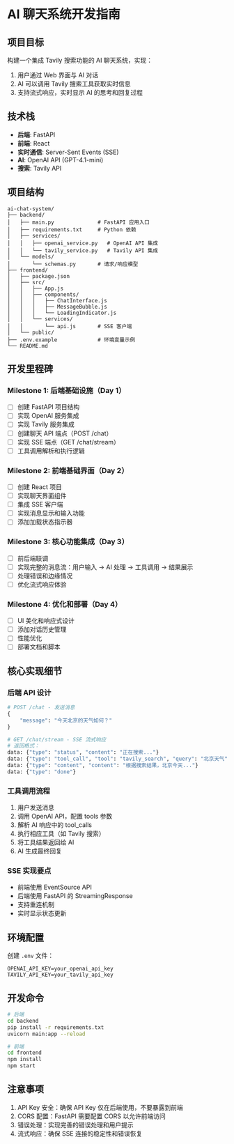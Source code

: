 # AI 聊天系统开发指南

## 项目目标

构建一个集成 Tavily 搜索功能的 AI 聊天系统，实现：
1. 用户通过 Web 界面与 AI 对话
2. AI 可以调用 Tavily 搜索工具获取实时信息
3. 支持流式响应，实时显示 AI 的思考和回复过程

## 技术栈

- **后端**: FastAPI
- **前端**: React
- **实时通信**: Server-Sent Events (SSE)
- **AI**: OpenAI API (GPT-4.1-mini)
- **搜索**: Tavily API

## 项目结构

```
ai-chat-system/
├── backend/
│   ├── main.py              # FastAPI 应用入口
│   ├── requirements.txt     # Python 依赖
│   ├── services/
│   │   ├── openai_service.py   # OpenAI API 集成
│   │   └── tavily_service.py   # Tavily API 集成
│   └── models/
│       └── schemas.py       # 请求/响应模型
├── frontend/
│   ├── package.json
│   ├── src/
│   │   ├── App.js
│   │   ├── components/
│   │   │   ├── ChatInterface.js
│   │   │   ├── MessageBubble.js
│   │   │   └── LoadingIndicator.js
│   │   └── services/
│   │       └── api.js       # SSE 客户端
│   └── public/
├── .env.example             # 环境变量示例
└── README.md
```

## 开发里程碑

### Milestone 1: 后端基础设施（Day 1）
- [ ] 创建 FastAPI 项目结构
- [ ] 实现 OpenAI 服务集成
- [ ] 实现 Tavily 服务集成  
- [ ] 创建聊天 API 端点（POST /chat）
- [ ] 实现 SSE 端点（GET /chat/stream）
- [ ] 工具调用解析和执行逻辑

### Milestone 2: 前端基础界面（Day 2）
- [ ] 创建 React 项目
- [ ] 实现聊天界面组件
- [ ] 集成 SSE 客户端
- [ ] 实现消息显示和输入功能
- [ ] 添加加载状态指示器

### Milestone 3: 核心功能集成（Day 3）
- [ ] 前后端联调
- [ ] 实现完整的消息流：用户输入 → AI 处理 → 工具调用 → 结果展示
- [ ] 处理错误和边缘情况
- [ ] 优化流式响应体验

### Milestone 4: 优化和部署（Day 4）
- [ ] UI 美化和响应式设计
- [ ] 添加对话历史管理
- [ ] 性能优化
- [ ] 部署文档和脚本

## 核心实现细节

### 后端 API 设计

```python
# POST /chat - 发送消息
{
    "message": "今天北京的天气如何？"
}

# GET /chat/stream - SSE 流式响应
# 返回格式：
data: {"type": "status", "content": "正在搜索..."}
data: {"type": "tool_call", "tool": "tavily_search", "query": "北京天气"}
data: {"type": "content", "content": "根据搜索结果，北京今天..."}
data: {"type": "done"}
```

### 工具调用流程

1. 用户发送消息
2. 调用 OpenAI API，配置 tools 参数
3. 解析 AI 响应中的 tool_calls
4. 执行相应工具（如 Tavily 搜索）
5. 将工具结果返回给 AI
6. AI 生成最终回复

### SSE 实现要点

- 前端使用 EventSource API
- 后端使用 FastAPI 的 StreamingResponse
- 支持重连机制
- 实时显示状态更新

## 环境配置

创建 `.env` 文件：
```
OPENAI_API_KEY=your_openai_api_key
TAVILY_API_KEY=your_tavily_api_key
```

## 开发命令

```bash
# 后端
cd backend
pip install -r requirements.txt
uvicorn main:app --reload

# 前端
cd frontend
npm install
npm start
```

## 注意事项

1. API Key 安全：确保 API Key 仅在后端使用，不要暴露到前端
2. CORS 配置：FastAPI 需要配置 CORS 以允许前端访问
3. 错误处理：实现完善的错误处理和用户提示
4. 流式响应：确保 SSE 连接的稳定性和错误恢复